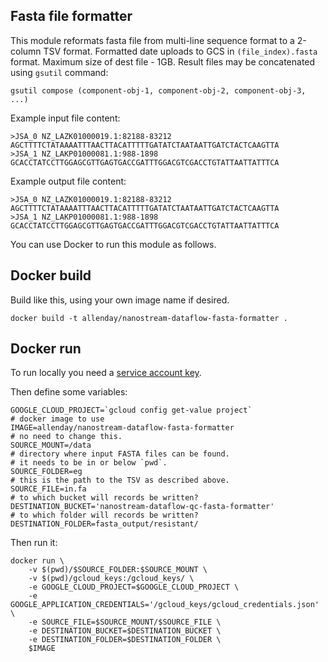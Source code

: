 ## Fasta file formatter

This module reformats fasta file from multi-line sequence format to a 2-column TSV format.
Formatted date uploads to GCS in `(file_index).fasta` format. Maximum size of dest file - 1GB.
Result files may be concatenated using `gsutil` command:
```
gsutil compose (component-obj-1, component-obj-2, component-obj-3, ...)
```

Example input file content:
```
>JSA_0 NZ_LAZK01000019.1:82188-83212
AGCTTTTCTATAAAATTTAACTTACATTTTTGATATCTAATAATTGATCTACTCAAGTTA
>JSA_1 NZ_LAKP01000081.1:988-1898
GCACCTATCCTTGGAGCGTTGAGTGACCGATTTGGACGTCGACCTGTATTAATTATTTCA
```

Example output file content:
```
>JSA_0 NZ_LAZK01000019.1:82188-83212	AGCTTTTCTATAAAATTTAACTTACATTTTTGATATCTAATAATTGATCTACTCAAGTTA
>JSA_1 NZ_LAKP01000081.1:988-1898	GCACCTATCCTTGGAGCGTTGAGTGACCGATTTGGACGTCGACCTGTATTAATTATTTCA
```

You can use Docker to run this module as follows.

## Docker build

Build like this, using your own image name if desired.
```     
docker build -t allenday/nanostream-dataflow-fasta-formatter .
```

## Docker run

To run locally you need a [service account key](https://cloud.google.com/iam/docs/creating-managing-service-account-keys).

Then define some variables:
```
GOOGLE_CLOUD_PROJECT=`gcloud config get-value project`
# docker image to use
IMAGE=allenday/nanostream-dataflow-fasta-formatter
# no need to change this.
SOURCE_MOUNT=/data
# directory where input FASTA files can be found.
# it needs to be in or below `pwd`.
SOURCE_FOLDER=eg
# this is the path to the TSV as described above.
SOURCE_FILE=in.fa
# to which bucket will records be written?
DESTINATION_BUCKET='nanostream-dataflow-qc-fasta-formatter'
# to which folder will records be written?
DESTINATION_FOLDER=fasta_output/resistant/
```

Then run it:
``` 
docker run \
    -v $(pwd)/$SOURCE_FOLDER:$SOURCE_MOUNT \
    -v $(pwd)/gcloud_keys:/gcloud_keys/ \
    -e GOOGLE_CLOUD_PROJECT=$GOOGLE_CLOUD_PROJECT \
    -e GOOGLE_APPLICATION_CREDENTIALS='/gcloud_keys/gcloud_credentials.json' \
    -e SOURCE_FILE=$SOURCE_MOUNT/$SOURCE_FILE \
    -e DESTINATION_BUCKET=$DESTINATION_BUCKET \
    -e DESTINATION_FOLDER=$DESTINATION_FOLDER \
    $IMAGE
```
